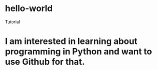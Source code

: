 # hello-world
Tutorial
# I am interested in learning about programming in Python and want to use Github for that. 
